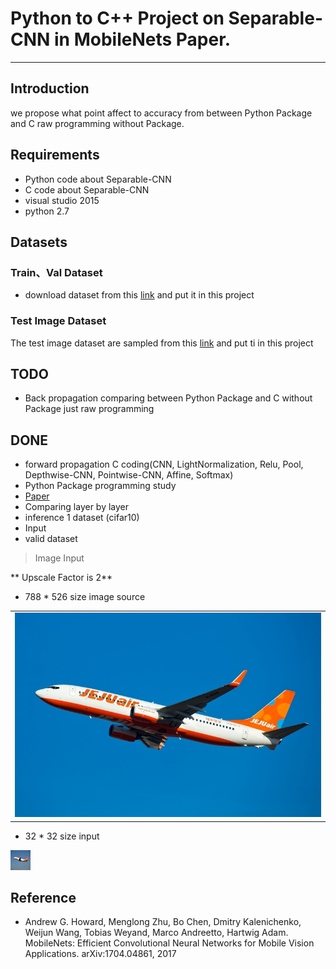 # Python to C++ Project on Separable-CNN in MobileNets Paper.
___
## Introduction
we propose what point affect to accuracy from between Python Package and C raw programming without Package.

## Requirements

- Python code about Separable-CNN
- C code about Separable-CNN
- visual studio 2015
- python 2.7

## Datasets

### Train、Val Dataset
- download dataset from this [link](https://www.cs.toronto.edu/~kriz/cifar.html) and put it in this project

### Test Image Dataset
The test image dataset are sampled from this [link](https://www.cs.toronto.edu/~kriz/cifar.html) and put ti in this project

## TODO
* Back propagation comparing between Python Package and C without Package just raw programming

## DONE
* forward propagation C coding(CNN, LightNormalization, Relu, Pool, Depthwise-CNN, Pointwise-CNN, Affine, Softmax)
* Python Package programming study
* [Paper](https://arxiv.org/abs/1704.04861)
* Comparing layer by layer
* inference 1 dataset (cifar10)
* Input 
* valid dataset

> Image Input

 ** Upscale  Factor is 2**

- 788 * 526 size image source
<table>
  <tr>
    <td>
     <img src="image/airplane788_526.JPG"/>
    </td>
  </tr>
</table>

- 32 * 32 size input

<tr>
  <td>
    <img src="image/airplane32_32.jpg"/>
  </td>
</tr>
  



## Reference
- Andrew G. Howard, Menglong Zhu, Bo Chen, Dmitry Kalenichenko, Weijun Wang, Tobias
Weyand, Marco Andreetto, Hartwig Adam. MobileNets: Efficient Convolutional Neural
Networks for Mobile Vision Applications. arXiv:1704.04861, 2017
